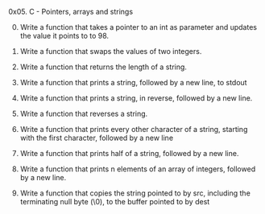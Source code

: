 0x05. C - Pointers, arrays and strings

0.	Write a function that takes a pointer to an int as parameter and updates the value it points to to 98.

1.	Write a function that swaps the values of two integers.

2.	Write a function that returns the length of a string.

3.	Write a function that prints a string, followed by a new line, to stdout

4.	Write a function that prints a string, in reverse, followed by a new line.

5.	Write a function that reverses a string.

6.	Write a function that prints every other character of a string, starting with the first character, followed by a new line

7.	Write a function that prints half of a string, followed by a new line.

8.	Write a function that prints n elements of an array of integers, followed by a new line.

9.	Write a function that copies the string pointed to by src, including the terminating null byte (\0), to the buffer pointed to by dest

